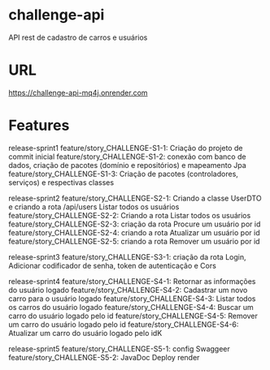 # challenge-api
API rest de cadastro de carros e usuários

# URL
https://challenge-api-mq4j.onrender.com

# Features

release-sprint1
feature/story_CHALLENGE-S1-1: Criação do projeto de commit inicial
feature/story_CHALLENGE-S1-2: conexão com banco de dados, criação de pacotes (domínio e repositórios) e mapeamento Jpa
feature/story_CHALLENGE-S1-3: Criação de pacotes (controladores, serviços) e respectivas classes

release-sprint2
feature/story_CHALLENGE-S2-1: Criando a classe UserDTO e criando a rota /api/users Listar todos os usuários
feature/story_CHALLENGE-S2-2: Criando a rota Listar todos os usuários
feature/story_CHALLENGE-S2-3: criação da rota Procure um usuário por id
feature/story_CHALLENGE-S2-4: criando a rota Atualizar um usuário por id
feature/story_CHALLENGE-S2-5: criando a rota Remover um usuário por id

release-sprint3
feature/story_CHALLENGE-S3-1: criação da rota Login, Adicionar codificador de senha, token de autenticação e Cors

release-sprint4
feature/story_CHALLENGE-S4-1: Retornar as informações do usuário logado
feature/story_CHALLENGE-S4-2: Cadastrar um novo carro para o usuário logado
feature/story_CHALLENGE-S4-3: Listar todos os carros do usuário logado
feature/story_CHALLENGE-S4-4: Buscar um carro do usuário logado pelo id
feature/story_CHALLENGE-S4-5: Remover um carro do usuário logado pelo id
feature/story_CHALLENGE-S4-6: Atualizar um carro do usuário logado pelo idK

release-sprint5
feature/story_CHALLENGE-S5-1: config Swaggeer
feature/story_CHALLENGE-S5-2: JavaDoc
Deploy render

